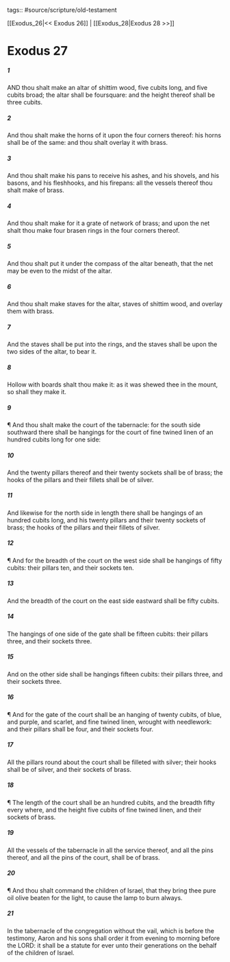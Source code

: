 tags:: #source/scripture/old-testament

[[Exodus_26|<< Exodus 26]] | [[Exodus_28|Exodus 28 >>]]

# Exodus 27

##### 1

AND thou shalt make an altar of shittim wood, five cubits long, and five cubits broad; the altar shall be foursquare: and the height thereof shall be three cubits.

##### 2

And thou shalt make the horns of it upon the four corners thereof: his horns shall be of the same: and thou shalt overlay it with brass.

##### 3

And thou shalt make his pans to receive his ashes, and his shovels, and his basons, and his fleshhooks, and his firepans: all the vessels thereof thou shalt make of brass.

##### 4

And thou shalt make for it a grate of network of brass; and upon the net shalt thou make four brasen rings in the four corners thereof.

##### 5

And thou shalt put it under the compass of the altar beneath, that the net may be even to the midst of the altar.

##### 6

And thou shalt make staves for the altar, staves of shittim wood, and overlay them with brass.

##### 7

And the staves shall be put into the rings, and the staves shall be upon the two sides of the altar, to bear it.

##### 8

Hollow with boards shalt thou make it: as it was shewed thee in the mount, so shall they make it.

##### 9

¶ And thou shalt make the court of the tabernacle: for the south side southward there shall be hangings for the court of fine twined linen of an hundred cubits long for one side:

##### 10

And the twenty pillars thereof and their twenty sockets shall be of brass; the hooks of the pillars and their fillets shall be of silver.

##### 11

And likewise for the north side in length there shall be hangings of an hundred cubits long, and his twenty pillars and their twenty sockets of brass; the hooks of the pillars and their fillets of silver.

##### 12

¶ And for the breadth of the court on the west side shall be hangings of fifty cubits: their pillars ten, and their sockets ten.

##### 13

And the breadth of the court on the east side eastward shall be fifty cubits.

##### 14

The hangings of one side of the gate shall be fifteen cubits: their pillars three, and their sockets three.

##### 15

And on the other side shall be hangings fifteen cubits: their pillars three, and their sockets three.

##### 16

¶ And for the gate of the court shall be an hanging of twenty cubits, of blue, and purple, and scarlet, and fine twined linen, wrought with needlework: and their pillars shall be four, and their sockets four.

##### 17

All the pillars round about the court shall be filleted with silver; their hooks shall be of silver, and their sockets of brass.

##### 18

¶ The length of the court shall be an hundred cubits, and the breadth fifty every where, and the height five cubits of fine twined linen, and their sockets of brass.

##### 19

All the vessels of the tabernacle in all the service thereof, and all the pins thereof, and all the pins of the court, shall be of brass.

##### 20

¶ And thou shalt command the children of Israel, that they bring thee pure oil olive beaten for the light, to cause the lamp to burn always.

##### 21

In the tabernacle of the congregation without the vail, which is before the testimony, Aaron and his sons shall order it from evening to morning before the LORD: it shall be a statute for ever unto their generations on the behalf of the children of Israel.
